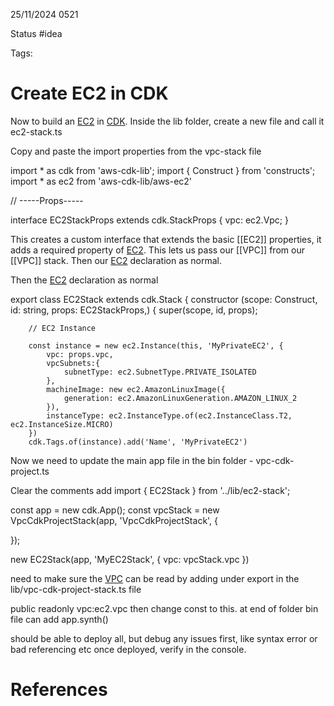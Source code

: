 25/11/2024 0521

Status #idea

Tags:

# Create EC2 in CDK

Now to build an [EC2](./EC2.md) in [CDK](./CDK.md).
Inside the lib folder, create a new file and call it ec2-stack.ts

Copy and paste the import properties from the vpc-stack file


import * as cdk from 'aws-cdk-lib';
import { Construct } from 'constructs';
import * as ec2 from 'aws-cdk-lib/aws-ec2'

// -----Props-----

interface EC2StackProps extends cdk.StackProps {
    vpc: ec2.Vpc;
}


This creates a custom interface that extends the basic [[EC2]] properties, it adds a required property of
[EC2](./EC2.md). This lets us pass our [[VPC]] from our [[VPC]] stack.
Then our [EC2](./EC2.md) declaration as normal.

Then the [EC2](./EC2.md) declaration as normal

export class EC2Stack extends cdk.Stack {
    constructor (scope: Construct, id: string, props: EC2StackProps,) {
        super(scope, id, props);

        // EC2 Instance

        const instance = new ec2.Instance(this, 'MyPrivateEC2', {
            vpc: props.vpc,
            vpcSubnets:{
                subnetType: ec2.SubnetType.PRIVATE_ISOLATED
            },
            machineImage: new ec2.AmazonLinuxImage({
                generation: ec2.AmazonLinuxGeneration.AMAZON_LINUX_2
            }),
            instanceType: ec2.InstanceType.of(ec2.InstanceClass.T2, ec2.InstanceSize.MICRO)
        })
        cdk.Tags.of(instance).add('Name', 'MyPrivateEC2')
Now we need to update the main app file in the bin folder - vpc-cdk-project.ts

Clear the comments
add 
import { EC2Stack } from '../lib/ec2-stack';

const app = new cdk.App();
const vpcStack = new VpcCdkProjectStack(app, 'VpcCdkProjectStack', {

});

new EC2Stack(app, 'MyEC2Stack', {
    vpc: vpcStack.vpc
})

need to make sure the [VPC](./VPC.md) can be read by adding under export in the lib/vpc-cdk-project-stack.ts file

public readonly vpc:ec2.vpc
then change const to this. 
at end of folder bin file can add
app.synth()

should be able to deploy all, but debug any issues first, like syntax error or bad referencing etc
once deployed, verify in the console.





# References
